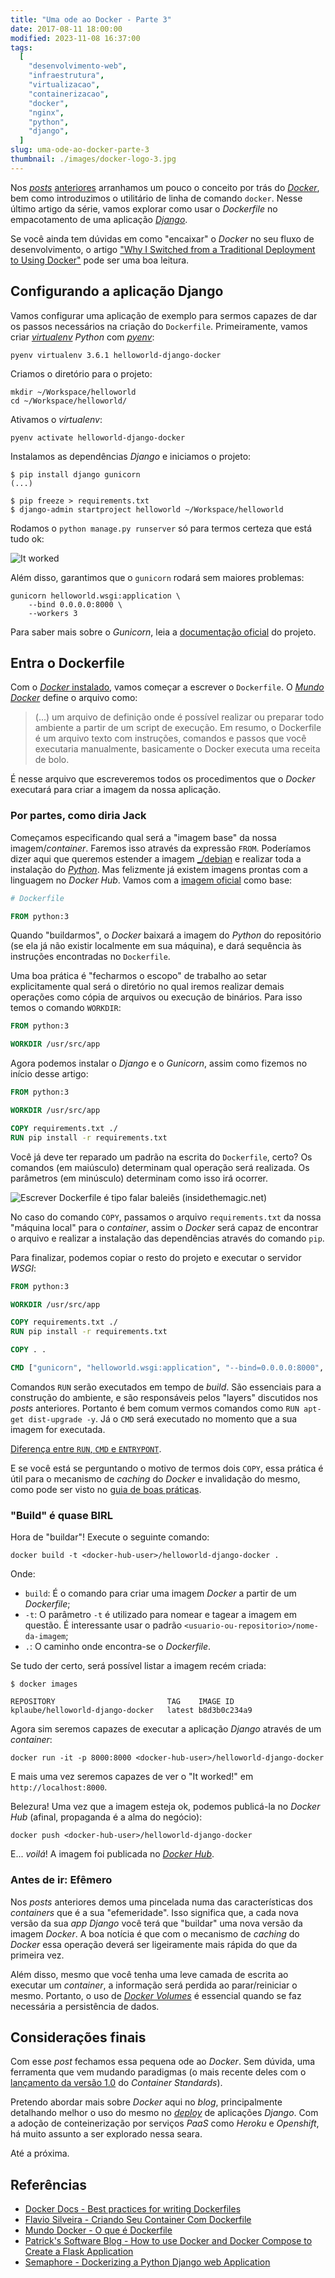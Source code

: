 ```yaml
---
title: "Uma ode ao Docker - Parte 3"
date: 2017-08-11 18:00:00
modified: 2023-11-08 16:37:00
tags:
  [
    "desenvolvimento-web",
    "infraestrutura",
    "virtualizacao",
    "containerizacao",
    "docker",
    "nginx",
    "python",
    "django",
  ]
slug: uma-ode-ao-docker-parte-3
thumbnail: ./images/docker-logo-3.jpg
---
```


Nos [_posts_](/2017/01/14/uma-ode-ao-docker-parte-1.html "Uma ode ao Docker - Parte 1")
[anteriores](/2017/05/01/uma-ode-ao-docker-parte-2.html "Uma ode ao Docker - Parte 2")
arranhamos um pouco o conceito por trás do [_Docker_](/tag/docker.html "Leia mais sobre Docker"),
bem como introduzimos o utilitário de linha de comando `docker`. Nesse último artigo da série, vamos
explorar como usar o _Dockerfile_ no empacotamento de uma aplicação [_Django_](/tag/django.html "Leia mais sobre Django").

Se você ainda tem dúvidas em como "encaixar" o _Docker_ no seu fluxo de desenvolvimento,
o artigo ["Why I Switched from a Traditional Deployment to Using Docker"](http://www.patricksoftwareblog.com/why-i-switched-from-a-traditional-deployment-to-using-docker/ "Leia na íntegra")
pode ser uma boa leitura.

## Configurando a aplicação Django

Vamos configurar uma aplicação de exemplo para sermos capazes de dar os passos necessários
na criação do `Dockerfile`. Primeiramente, vamos criar
_[virtualenv](/tag/virtualenv.html "Leia mais sobre virtualenv") Python_ com [_pyenv_](/tag/pyenv.html "Leia mais sobre Pyenv"):

```text
pyenv virtualenv 3.6.1 helloworld-django-docker
```

Criamos o diretório para o projeto:

```text
mkdir ~/Workspace/helloworld
cd ~/Workspace/helloworld/
```

Ativamos o _virtualenv_:

```text
pyenv activate helloworld-django-docker
```

Instalamos as dependências _Django_ e iniciamos o projeto:

```text
$ pip install django gunicorn
(...)

$ pip freeze > requirements.txt
$ django-admin startproject helloworld ~/Workspace/helloworld
```

Rodamos o `python manage.py runserver` só para termos certeza que está tudo ok:

![It worked](/media/django-it-worked.png "It worked")

Além disso, garantimos que o `gunicorn` rodará sem maiores problemas:

```text
gunicorn helloworld.wsgi:application \
    --bind 0.0.0.0:8000 \
    --workers 3
```

Para saber mais sobre o _Gunicorn_, leia a [documentação oficial](http://docs.gunicorn.org/en/stable/design.html "Documentação do Gunicorn") do projeto.

## Entra o Dockerfile

Com o [_Docker_ instalado](https://docs.docker.com/engine/installation/ "Instalando o Docker"),
vamos começar a escrever o `Dockerfile`. O [_Mundo Docker_](http://www.mundodocker.com.br/o-que-e-dockerfile/ "O que é o Dockerfile") define o arquivo como:

> (...) um arquivo de definição onde é possível realizar ou preparar todo ambiente a
> partir de um script de execução. Em resumo, o Dockerfile é um arquivo texto
> com instruções, comandos e passos que você executaria manualmente, basicamente
> o Docker executa uma receita de bolo.

É nesse arquivo que escreveremos todos os procedimentos que o _Docker_ executará para criar
a imagem da nossa aplicação.

### Por partes, como diria Jack

Começamos especificando qual será a "imagem base" da nossa imagem/_container_. Faremos isso
através da expressão `FROM`. Poderíamos dizer aqui que queremos estender a imagem [_/debian](https://hub.docker.com/_/debian/ "Imagem Debian no Dockerhub")
e realizar toda a instalação do [_Python_](/tag/python.html "Leia mais sobre Python").
Mas felizmente já existem imagens prontas com a linguagem no _Docker Hub_.
Vamos com a [imagem oficial](https://hub.docker.com/_/python/ "Imagem Python no Docker Hub") como base:

```Dockerfile
# Dockerfile

FROM python:3
```

Quando "buildarmos", o _Docker_ baixará a imagem do _Python_ do repositório (se ela já não existir localmente
em sua máquina), e dará sequência às instruções encontradas no `Dockerfile`.

Uma boa prática é "fecharmos o escopo" de trabalho ao setar explicitamente qual será o
diretório no qual iremos realizar demais operações como cópia de arquivos ou execução de binários. Para isso
temos o comando `WORKDIR`:

```Dockerfile
FROM python:3

WORKDIR /usr/src/app
```

Agora podemos instalar o _Django_ e o _Gunicorn_, assim como fizemos no início desse artigo:

```Dockerfile
FROM python:3

WORKDIR /usr/src/app

COPY requirements.txt ./
RUN pip install -r requirements.txt
```

Você já deve ter reparado um padrão na escrita do `Dockerfile`, certo? Os comandos (em maiúsculo)
determinam qual operação será realizada. Os parâmetros (em minúsculo) determinam como isso irá ocorrer.

![Escrever Dockerfile é tipo falar baleiês (insidethemagic.net)](/media/docker-dory-whale.jpg "Escrever Dockerfile é tipo falar baleiês (insidethemagic.net)")

No caso do comando `COPY`, passamos o arquivo `requirements.txt` da nossa "máquina local" para
o _container_, assim o _Docker_ será capaz de encontrar o arquivo e realizar a instalação das dependências
através do comando `pip`.

Para finalizar, podemos copiar o resto do projeto e executar o servidor _WSGI_:

```Dockerfile
FROM python:3

WORKDIR /usr/src/app

COPY requirements.txt ./
RUN pip install -r requirements.txt

COPY . .

CMD ["gunicorn", "helloworld.wsgi:application", "--bind=0.0.0.0:8000", "--workers=3"]
```

Comandos `RUN` serão executados em tempo de _build_. São essenciais para a construção do ambiente,
e são responsáveis pelos "layers" discutidos nos _posts_ anteriores. Portanto é bem comum
vermos comandos como `RUN apt-get dist-upgrade -y`. Já o `CMD` será executado no momento que a sua
imagem for executada.

[Diferença entre `RUN`, `CMD` e `ENTRYPONT`](http://goinbigdata.com/docker-run-vs-cmd-vs-entrypoint/ "Docker RUN vs CMD vs ENTRYPOINT").

E se você está se perguntando o motivo de termos dois `COPY`, essa prática é útil para o mecanismo de _caching_
do _Docker_ e invalidação do mesmo, como pode ser visto no [guia de boas práticas](https://docs.docker.com/engine/userguide/eng-image/dockerfile_best-practices/#add-or-copy "Dockerfile best practices").

### "Build" é quase BIRL

Hora de "buildar"! Execute o seguinte comando:

```text
docker build -t <docker-hub-user>/helloworld-django-docker .
```

Onde:

- `build`: É o comando para criar uma imagem _Docker_ a partir de um _Dockerfile_;
- `-t`: O parâmetro `-t` é utilizado para nomear e tagear a imagem em questão.
  É interessante usar o padrão `<usuario-ou-repositorio>/nome-da-imagem`;
- `.`: O caminho onde encontra-se o _Dockerfile_.

Se tudo der certo, será possível listar a imagem recém criada:

```text
$ docker images

REPOSITORY                         TAG    IMAGE ID
kplaube/helloworld-django-docker   latest b8d3b0c234a9
```

Agora sim seremos capazes de executar a aplicação _Django_ através de um _container_:

```text
docker run -it -p 8000:8000 <docker-hub-user>/helloworld-django-docker
```

E mais uma vez seremos capazes de ver o "It worked!" em `http://localhost:8000`.

Belezura! Uma vez que a imagem esteja ok, podemos publicá-la no _Docker Hub_ (afinal,
propaganda é a alma do negócio):

```text
docker push <docker-hub-user>/helloworld-django-docker
```

E... _voilá_! A imagem foi publicada no [_Docker Hub_](https://hub.docker.com/r/kplaube/helloworld-django-docker/).

### Antes de ir: Efêmero

Nos _posts_ anteriores demos uma pincelada numa das características dos _containers_
que é a sua "efemeridade". Isso significa que, a cada nova versão da sua _app Django_
você terá que "buildar" uma nova versão da imagem _Docker_. A boa notícia é que com
o mecanismo de _caching_ do _Docker_ essa operação deverá ser ligeiramente mais
rápida do que da primeira vez.

Além disso, mesmo que você tenha uma leve camada de escrita ao executar um _container_,
a informação será perdida ao parar/reiniciar o mesmo. Portanto, o uso de [_Docker Volumes_](https://docs.docker.com/engine/admin/volumes/volumes/ "Use volumes")
é essencial quando se faz necessária a persistência de dados.

## Considerações finais

Com esse _post_ fechamos essa pequena ode ao _Docker_. Sem dúvida, uma ferramenta que vem mudando
paradigmas (o mais recente deles com o [lançamento da versão 1.0](https://www.opencontainers.org/announcement/2017/07/19/open-container-initiative-oci-releases-v1-0-of-container-standards "Open Container Initiative (OCI) Releases v1.0 of Container Standards") do _Container Standards_).

Pretendo abordar mais sobre _Docker_ aqui no _blog_, principalmente detalhando melhor
o uso do mesmo no [_deploy_](/tag/deploy.html "Leia mais sobre deploy") de aplicações _Django_.
Com a adoção de conteinerização por serviços _PaaS_ como _Heroku_ e _Openshift_,
há muito assunto a ser explorado nessa seara.

Até a próxima.

## Referências

- [Docker Docs - Best practices for writing Dockerfiles](https://docs.docker.com/engine/userguide/eng-image/dockerfile_best-practices/)
- [Flavio Silveira - Criando Seu Container Com Dockerfile](http://flaviosilveira.com/2017/criando-seu-container-com-dockerfile/)
- [Mundo Docker - O que é Dockerfile](http://www.mundodocker.com.br/o-que-e-dockerfile/)
- [Patrick's Software Blog - How to use Docker and Docker Compose to Create a Flask Application](http://www.patricksoftwareblog.com/how-to-use-docker-and-docker-compose-to-create-a-flask-application/)
- [Semaphore - Dockerizing a Python Django web Application](https://semaphoreci.com/community/tutorials/dockerizing-a-python-django-web-application)
